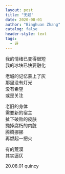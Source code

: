 ```yaml
---
layout: post
title: "无题"
date: 2020-08-01
author: "Binghuan Zhang"
catalog: false
header-style: text
tags:
  - 诗
---
```


我的情绪已变得很短  
我的冰块已快要融化  

老城的记忆蒙上了灰  
那里没有灯光  
没有希望  
或是关注  

老旧的身体  
需要新的宿主  
扯下破败的皮肤  
抛掉腐朽的内脏  
腾腾挪挪  
再燃起一把火  

有的荒漠  
其实逼仄  

20.08.01 quincy
